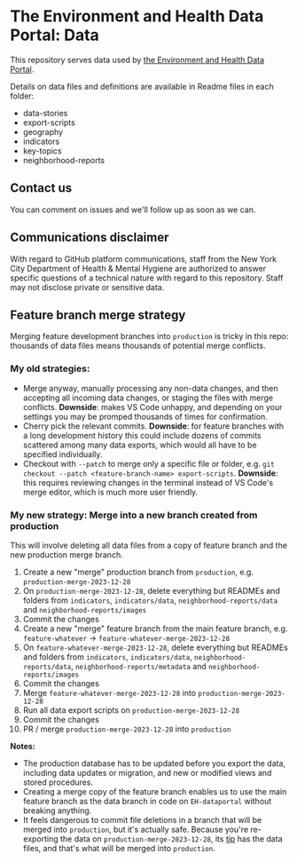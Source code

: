 # The Environment and Health Data Portal: Data

This repository serves data used by [the Environment and Health Data Portal](https://a816-dohbesp.nyc.gov/IndicatorPublic/beta/). 

Details on data files and definitions are available in Readme files in each folder:
- data-stories
- export-scripts
- geography
- indicators
- key-topics
- neighborhood-reports

## Contact us

You can comment on issues and we'll follow up as soon as we can. 

## Communications disclaimer

With regard to GitHub platform communications, staff from the New York City Department of Health & Mental Hygiene are authorized to answer specific questions of a technical nature with regard to this repository. Staff may not disclose private or sensitive data. 

## Feature branch merge strategy

Merging feature development branches into `production` is tricky in this repo: thousands of data files means thousands of potential merge conflicts. 

### My old strategies:

- Merge anyway, manually processing any non-data changes, and then accepting all incoming data changes, or staging the files with merge conflicts. **Downside**: makes VS Code unhappy, and depending on your settings you may be promped thousands of times for confirmation.
- Cherry pick the relevant commits. **Downside**: for feature branches with a long development history this could include dozens of commits scattered among many data exports, which would all have to be specified individually. 
- Checkout with `--patch` to merge only a specific file or folder, e.g. `git checkout --patch <feature-branch-name> export-scripts`. **Downside**: this requires reviewing changes in the terminal instead of VS Code's merge editor, which is much more user friendly.

### My new strategy: Merge into a new branch created from production

This will involve deleting all data files from a copy of feature branch and the new production merge branch.

1. Create a new "merge" production branch from `production`, e.g. `production-merge-2023-12-28`
2. On `production-merge-2023-12-28`, delete everything but READMEs and folders from `indicators`, `indicators/data`, `neighborhood-reports/data` and `neighborhood-reports/images`
3. Commit the changes
4. Create a new "merge" feature branch from the main feature branch, e.g. `feature-whatever` -> `feature-whatever-merge-2023-12-28`
5. On `feature-whatever-merge-2023-12-28`, delete everything but READMEs and folders from `indicators`, `indicators/data`, `neighborhood-reports/data`, `neighborhood-reports/metadata` and `neighborhood-reports/images`
6. Commit the changes
7. Merge `feature-whatever-merge-2023-12-28` into `production-merge-2023-12-28`
8. Run all data export scripts on `production-merge-2023-12-28`
9. Commit the changes
10. PR / merge `production-merge-2023-12-28` into `production`

**Notes:** 

- The production database has to be updated before you export the data, including data updates or migration, and new or modified views and stored procedures.
- Creating a merge copy of the feature branch enables us to use the main feature branch as the data branch in code on `EH-dataportal` without breaking anything.
- It feels dangerous to commit file deletions in a branch that will be merged into `production`, but it's actually safe. Because you're re-exporting the data on `production-merge-2023-12-28`, its [tip](https://git-scm.com/docs/gitglossary#def_branch) has the data files, and that's what will be merged into `production`.